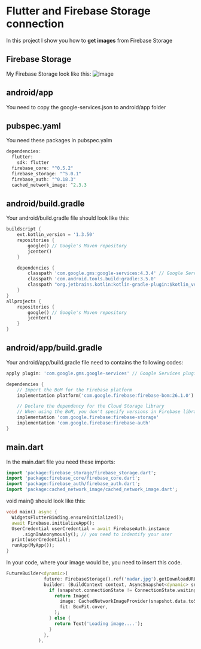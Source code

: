# Flutter and Firebase Storage connection

In this project I show you how to **get images** from Firebase Storage

## Firebase Storage

My Firebase Storage look like this:
![image](https://user-images.githubusercontent.com/57065082/99569334-c5004e00-29d0-11eb-8210-667e07fab106.png)

## android/app

You need to copy the google-services.json to android/app folder

## pubspec.yaml

You need these packages in pubspec.yalm

```dart
dependencies:
  flutter:
    sdk: flutter
  firebase_core: "^0.5.2"
  firebase_storage: "^5.0.1"
  firebase_auth: "^0.18.3"
  cached_network_image: ^2.3.3
```

## android/build.gradle

Your android/build.gradle file should look like this:

```dart
buildscript {
    ext.kotlin_version = '1.3.50'
    repositories {
        google() // Google's Maven repository
        jcenter()
    }

    dependencies {
        classpath 'com.google.gms:google-services:4.3.4' // Google Services plugin
        classpath 'com.android.tools.build:gradle:3.5.0'
        classpath "org.jetbrains.kotlin:kotlin-gradle-plugin:$kotlin_version"
    }
}
allprojects {
    repositories {
        google() // Google's Maven repository
        jcenter()
    }
}
```

## android/app/build.gradle

Your android/app/build.gradle file need to contains the following codes:

```dart
apply plugin: 'com.google.gms.google-services' // Google Services plugin
```

```dart
dependencies {
    // Import the BoM for the Firebase platform
    implementation platform('com.google.firebase:firebase-bom:26.1.0')

    // Declare the dependency for the Cloud Storage library
    // When using the BoM, you don't specify versions in Firebase library dependencies
    implementation 'com.google.firebase:firebase-storage'
    implementation 'com.google.firebase:firebase-auth'
}
```

## main.dart

In the main.dart file you need these imports:

```dart
import 'package:firebase_storage/firebase_storage.dart';
import 'package:firebase_core/firebase_core.dart';
import 'package:firebase_auth/firebase_auth.dart';
import 'package:cached_network_image/cached_network_image.dart';
```

void main() should look like this:

```dart
void main() async {
  WidgetsFlutterBinding.ensureInitialized();
  await Firebase.initializeApp();
  UserCredential userCredential = await FirebaseAuth.instance
      .signInAnonymously(); // you need to indentify your user
  print(userCredential);
  runApp(MyApp());
}
```

In your code, where your image would be, you need to insert this code.

```dart
FutureBuilder<dynamic>(
              future: FirebaseStorage().ref('madar.jpg').getDownloadURL(),
              builder: (BuildContext context, AsyncSnapshot<dynamic> snapshot) {
                if (snapshot.connectionState != ConnectionState.waiting) {
                  return Image(
                    image: CachedNetworkImageProvider(snapshot.data.toString()),
                    fit: BoxFit.cover,
                  );
                } else {
                  return Text('Loading image....');
                }
              },
            ),
```
